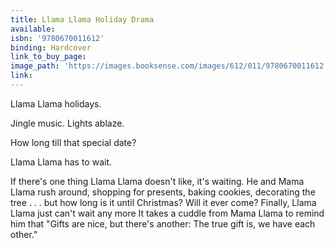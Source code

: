 ```yaml
---
title: Llama Llama Holiday Drama
available:
isbn: '9780670011612'
binding: Hardcover
link_to_buy_page:
image_path: 'https://images.booksense.com/images/612/011/9780670011612.jpg'
link:
---
```



Llama Llama holidays.

Jingle music. Lights ablaze.

How long till that special date?

Llama Llama has to wait.

If there's one thing Llama Llama doesn't like, it's waiting. He and Mama Llama rush around, shopping for presents, baking cookies, decorating the tree . . . but how long is it until Christmas? Will it ever come? Finally, Llama Llama just can't wait any more It takes a cuddle from Mama Llama to remind him that "Gifts are nice, but there's another: The true gift is, we have each other."&nbsp;